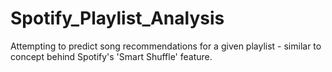 # Spotify_Playlist_Analysis

Attempting to predict song recommendations for a given playlist - similar to concept behind Spotify's 'Smart Shuffle' feature. 
